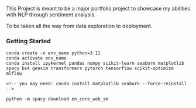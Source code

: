 This Project is meant to be a major portfolio project to showcase my abilities with NLP through sentiment analysis.

To be taken all the way from data exploration to deployment.


### Getting Started

```
conda create -n env_name python=3.11
conda activate env_name
conda install ipykernel pandas numpy scikit-learn seaborn matplotlib spacy bs4 gensim transformers pytorch tensorflow scikit-optimize mlflow

<!-- you may need: conda install matplotlib seaborn --force-reinstall -->

python -m spacy download en_core_web_sm
```

